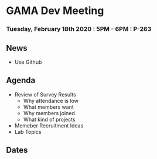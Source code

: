 # GAMA Dev Meeting
### Tuesday, February 18th 2020 : 5PM - 6PM : P-263

## News
 * Use Github

## Agenda
  * Review of Survey Results
    * Why attendance is low
    * What members want
    * Why members joined
    * What kind of projects
  * Memeber Recruitment Ideas
  * Lab Topics

## Dates
